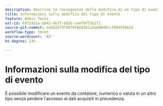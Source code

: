 ```yaml
---
description: Descrive le conseguenze della modifica di un tipo di evento dopo la raccolta dei dati.
title: Informazioni sulla modifica del tipo di evento
feature: Admin Tools
exl-id: 6972431a-bb42-4b7f-b02b-ceef0ff56271
source-git-commit: ee56267979979f8e03b1c6a0d849ccf994599024
workflow-type: tm+mt
source-wordcount: '43'
ht-degree: 23%

---
```


# Informazioni sulla modifica del tipo di evento

È possibile modificare un evento da contatore, numerico o valuta in un altro tipo senza perdere l&#39;accesso ai dati acquisiti in precedenza.

